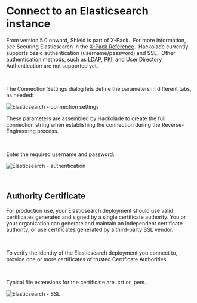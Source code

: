 # Connect to an Elasticsearch instance

From version 5.0 onward, Shield is part of X-Pack.&nbsp; For more information, see Securing Elasticsearch in the [X-Pack Reference](<https://www.elastic.co/guide/en/x-pack/current/xpack-security.html> "target=\"\_blank\"").&nbsp; Hackolade currently supports basic authentication (username/password) and SSL.&nbsp; Other authentication methods, such as LDAP, PKI, and User Directory Authentication are not supported yet.

&nbsp;

The Connection Settings dialog lets define the parameters in different tabs, as needed:

![Elasticsearch - connection settings](<lib/Elasticsearch - connection settings.png>)

These parameters are assembled by Hackolade to create the full connection string when establishing the connection during the Reverse-Engineering process.

&nbsp;

Enter the required username and password:

![Elasticsearch - authentication](<lib/Elasticsearch - authentication.png>)

&nbsp;

## Authority Certificate

For production use, your Elasticsearch deployment should use valid certificates generated and signed by a single certificate authority. You or your organization can generate and maintain an independent certificate authority, or use certificates generated by a third-party SSL vendor.

&nbsp;

To verify the identity of the Elasticsearch deployment you connect to, provide one or more certificates of trusted Certificate Authorities.

&nbsp;

Typical file extensions for the certificate are .crt or .pem.

![Elasticsearch - SSL](<lib/Elasticsearch - SSL.png>)

